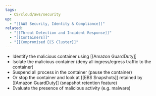 ```yaml
---
tags:
  - CS/cloud/aws/security
up:
  - "[[AWS Security, Identity & Compliance]]"
related:
  - "[[Threat Detection and Incident Response]]"
  - "[[Containers]]"
  - "[[Compromised ECS Cluster]]"
---
```

- Identify the malicious container using [[Amazon GuardDuty]]
- Isolate the malicious container (deny all ingress/egress traffic to the container)
- Suspend all process in the container (pause the container)
- Or stop the container and look at [[EBS Snapshots]] retained by [[Amazon GuardDuty]] (snapshot retention feature)
- Evaluate the presence of malicious activity (e.g. malware)

